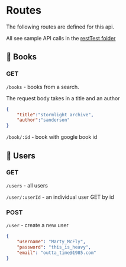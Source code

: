 # Routes

The following routes are defined for this api.

All see sample API calls in the [restTest folder](../restTest)

## 📖 Books

### GET

`/books` - books from a search.

The request body takes in a title and an author

```json
{
	"title":"stormlight archive",
	"author":"sanderson"
}
```

`/book/:id` - book with google book id

## 👤 Users

### GET

`/users` - all users

`/user/:userId` - an individual user GET by id

### POST

`/user` - create a new user

```json
{
    "username": "Marty_McFly",
    "password": "this_is_heavy",
    "email": "outta_time@1985.com"
}
```
